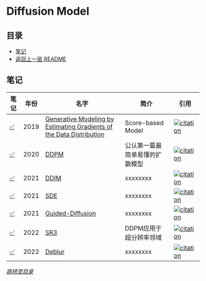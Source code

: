 # Diffusion Model

## 目录
- [笔记](#笔记)
- [返回上一层 README](../README.md)


## 笔记

| 笔记 | 年份 | 名字                                                         | 简介                 | 引用 |
| ------ | ---- | ------------------------------------------------------------ | -------------------- | ------------------------------------------------------------ |
| [✅](./papers/Generative%20Modeling%20by%20Estimating%20Gradients%20of%20the%20Data%20Distribution.md)      | 2019 | [Generative Modeling by Estimating Gradients of the Data Distribution](https://arxiv.org/pdf/1907.05600.pdf) | Score-based Model | [![citation](https://img.shields.io/badge/dynamic/json?label=citation&query=citationCount&url=https%3A%2F%2Fapi.semanticscholar.org%2Fgraph%2Fv1%2Fpaper%2F965359b3008ab50dd04e171551220ec0e7f83aba%3Ffields%3DcitationCount)](https://www.semanticscholar.org/paper/Generative-Modeling-by-Estimating-Gradients-of-the-Song-Ermon/965359b3008ab50dd04e171551220ec0e7f83aba) |
| [✅](./papers/Denoising%20Diffusion%20Probabilistic%20Models.md)      | 2020 | [DDPM](https://arxiv.org/pdf/2006.11239.pdf) | 公认第一篇最简单易懂的扩散模型                   | [![citation](https://img.shields.io/badge/dynamic/json?label=citation&query=citationCount&url=https%3A%2F%2Fapi.semanticscholar.org%2Fgraph%2Fv1%2Fpaper%2F5c126ae3421f05768d8edd97ecd44b1364e2c99a%3Ffields%3DcitationCount)](https://www.semanticscholar.org/paper/Denoising-Diffusion-Probabilistic-Models-Ho-Jain/5c126ae3421f05768d8edd97ecd44b1364e2c99a) |
| [✅](./papers/DENOISING%20DIFFUSION%20IMPLICIT%20MODELS.md)      | 2021 | [DDIM](https://arxiv.org/pdf/2010.02502.pdf) | xxxxxxxx | [![citation](https://img.shields.io/badge/dynamic/json?label=citation&query=citationCount&url=https%3A%2F%2Fapi.semanticscholar.org%2Fgraph%2Fv1%2Fpaper%2F014576b866078524286802b1d0e18628520aa886%3Ffields%3DcitationCount)](https://www.semanticscholar.org/paper/Denoising-Diffusion-Implicit-Models-Song-Meng/014576b866078524286802b1d0e18628520aa886) |
| [✅](./papers/Score-Based%20Generative%20Modeling%20through%20Stochastic%20Differential%20Equations.md)      | 2021 | [SDE](https://arxiv.org/pdf/2011.13456.pdf) | xxxxxxxx | [![citation](https://img.shields.io/badge/dynamic/json?label=citation&query=citationCount&url=https%3A%2F%2Fapi.semanticscholar.org%2Fgraph%2Fv1%2Fpaper%2F633e2fbfc0b21e959a244100937c5853afca4853%3Ffields%3DcitationCount)](https://www.semanticscholar.org/paper/Score-Based-Generative-Modeling-through-Stochastic-Song-Sohl-Dickstein/633e2fbfc0b21e959a244100937c5853afca4853) |
| [✅](./papers/Diffusion%20Models%20Beat%20GANs%20on%20Image%20Synthesis.md)      | 2021 | [Guided-Diffusion](https://arxiv.org/pdf/2105.05233.pdf) | xxxxxxxx | [![citation](https://img.shields.io/badge/dynamic/json?label=citation&query=citationCount&url=https%3A%2F%2Fapi.semanticscholar.org%2Fgraph%2Fv1%2Fpaper%2F64ea8f180d0682e6c18d1eb688afdb2027c02794%3Ffields%3DcitationCount)](https://www.semanticscholar.org/paper/Diffusion-Models-Beat-GANs-on-Image-Synthesis-Dhariwal-Nichol/64ea8f180d0682e6c18d1eb688afdb2027c02794) |
| [✅](./papers/Image%20Super-Resolution%20via%20Iterative%20Refinement.md)      | 2022 | [SR3](https://arxiv.org/pdf/2104.07636.pdf) | DDPM应用于超分辨率领域 | [![citation](https://img.shields.io/badge/dynamic/json?label=citation&query=citationCount&url=https%3A%2F%2Fapi.semanticscholar.org%2Fgraph%2Fv1%2Fpaper%2F8a1ea7b6e7e834d146ad782be5d63f57f806a9cc%3Ffields%3DcitationCount)](https://www.semanticscholar.org/paper/Image-Super-Resolution-via-Iterative-Refinement-Saharia-Ho/8a1ea7b6e7e834d146ad782be5d63f57f806a9cc) |
| [✅](./papers/Deblurring%20via%20Stochastic%20Refinement.md)      | 2022 | [Deblur](https://arxiv.org/pdf/2112.02475.pdf) | xxxxxxxx | [![citation](https://img.shields.io/badge/dynamic/json?label=citation&query=citationCount&url=https%3A%2F%2Fapi.semanticscholar.org%2Fgraph%2Fv1%2Fpaper%2F9eeb5f7c36654dff1dc93adb7150e7bab52cd3e2%3Ffields%3DcitationCount)](https://www.semanticscholar.org/paper/Deblurring-via-Stochastic-Refinement-Whang-Delbracio/9eeb5f7c36654dff1dc93adb7150e7bab52cd3e2) |


*[跳转至目录](#目录)*

